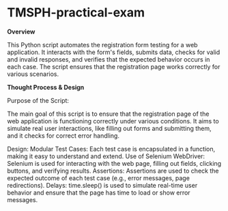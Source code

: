 # TMSPH-practical-exam

**Overview**

This Python script automates the registration form testing for a web application. It interacts with the form's fields, submits data, checks for valid and invalid responses, and verifies that the expected behavior occurs in each case. The script ensures that the registration page works correctly for various scenarios.

**Thought Process & Design**

Purpose of the Script:

The main goal of this script is to ensure that the registration page of the web application is functioning correctly under various conditions. It aims to simulate real user interactions, like filling out forms and submitting them, and it checks for correct error handling.

Design:
Modular Test Cases: Each test case is encapsulated in a function, making it easy to understand and extend.
Use of Selenium WebDriver: Selenium is used for interacting with the web page, filling out fields, clicking buttons, and verifying results.
Assertions: Assertions are used to check the expected outcome of each test case (e.g., error messages, page redirections).
Delays: time.sleep() is used to simulate real-time user behavior and ensure that the page has time to load or show error messages.
